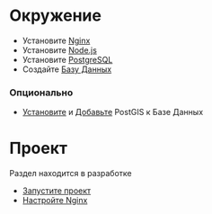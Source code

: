 # Окружение
* Установите [Nginx](../enviroment/nginx/install/debian.md)
* Установите [Node.js](../enviroment/nodejs/install/debian.md)
* Установите [PostgreSQL](../enviroment/postgres/install/debian.md)
* Создайте [Базу Данных](../enviroment/postgres/create.md)
### Опционально
* [Установите](../enviroment/postgres/extensions/postgis/install/debian.md) и [Добавьте](../enviroment/postgres/extensions/postgis/add.md) PostGIS к Базе Данных

# Проект
Раздел находится в разработке
* [Запустите проект](../apps/django/production.md)
* [Настройте Nginx](../enviroment/nginx/config.md)
